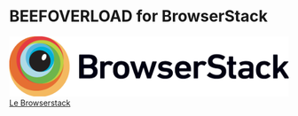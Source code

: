 # BEEFOVERLOAD for BrowserStack
![alt text](https://raw.githubusercontent.com/Nellothot/BEEFOVERLOAD/master/Browserstack-logo%402x.png)[Le Browserstack](browserstack.com)
